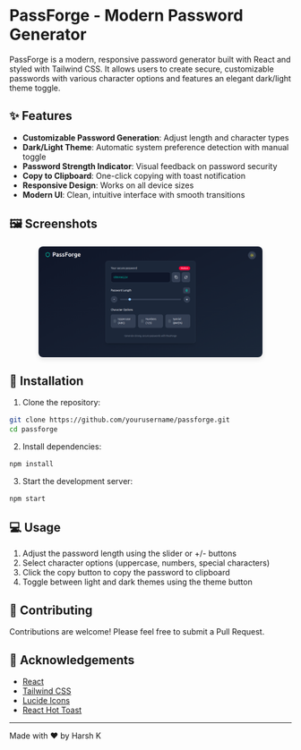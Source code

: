 # PassForge - Modern Password Generator



PassForge is a modern, responsive password generator built with React and styled with Tailwind CSS. It allows users to create secure, customizable passwords with various character options and features an elegant dark/light theme toggle.

## ✨ Features

- **Customizable Password Generation**: Adjust length and character types
- **Dark/Light Theme**: Automatic system preference detection with manual toggle
- **Password Strength Indicator**: Visual feedback on password security
- **Copy to Clipboard**: One-click copying with toast notification
- **Responsive Design**: Works on all device sizes
- **Modern UI**: Clean, intuitive interface with smooth transitions

## 🖼️ Screenshots

<div align="center" style="display: flex; flex-wrap: wrap; justify-content: center; gap: 10px; margin: 20px 0;">
  <img src="Images/Screenshot.png" alt="PassGen Screenshot" style="border-radius: 8px; box-shadow: 0 4px 8px rgba(0,0,0,0.1); max-width: 400px;">
</div>


## 🚀 Installation

1. Clone the repository:

```bash
git clone https://github.com/yourusername/passforge.git
cd passforge
```

2. Install dependencies:
```bash
npm install
```

3. Start the development server:
```bash
npm start
```

## 💻 Usage

1. Adjust the password length using the slider or +/- buttons
2. Select character options (uppercase, numbers, special characters)
3. Click the copy button to copy the password to clipboard
4. Toggle between light and dark themes using the theme button


## 🤝 Contributing

Contributions are welcome! Please feel free to submit a Pull Request.


## 🙏 Acknowledgements

- [React](https://reactjs.org/)
- [Tailwind CSS](https://tailwindcss.com/)
- [Lucide Icons](https://lucide.dev/)
- [React Hot Toast](https://react-hot-toast.com/)

---

Made with ❤️ by Harsh K
